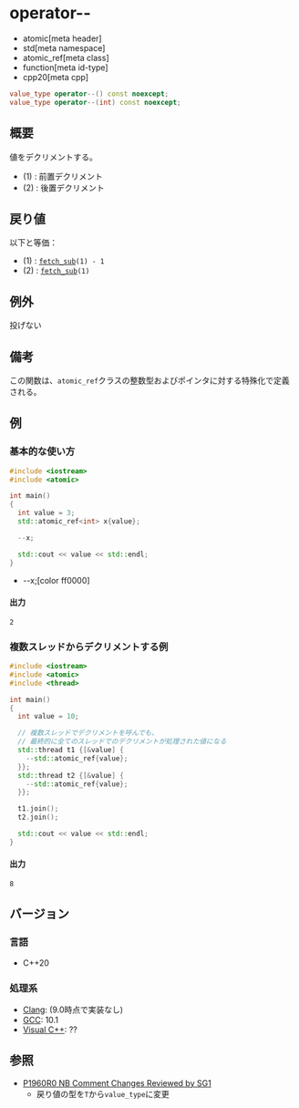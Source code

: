 # operator--
* atomic[meta header]
* std[meta namespace]
* atomic_ref[meta class]
* function[meta id-type]
* cpp20[meta cpp]

```cpp
value_type operator--() const noexcept;
value_type operator--(int) const noexcept;
```

## 概要
値をデクリメントする。

- (1) : 前置デクリメント
- (2) : 後置デクリメント


## 戻り値
以下と等価：

- (1) : [`fetch_sub`](fetch_sub.md)`(1) - 1`
- (2) : [`fetch_sub`](fetch_sub.md)`(1)`


## 例外
投げない


## 備考
この関数は、`atomic_ref`クラスの整数型およびポインタに対する特殊化で定義される。


## 例
### 基本的な使い方
```cpp example
#include <iostream>
#include <atomic>

int main()
{
  int value = 3;
  std::atomic_ref<int> x{value};

  --x;

  std::cout << value << std::endl;
}
```
* --x;[color ff0000]

#### 出力
```
2
```

### 複数スレッドからデクリメントする例
```cpp example
#include <iostream>
#include <atomic>
#include <thread>

int main()
{
  int value = 10;

  // 複数スレッドでデクリメントを呼んでも、
  // 最終的に全てのスレッドでのデクリメントが処理された値になる
  std::thread t1 {[&value] {
    --std::atomic_ref{value};
  }};
  std::thread t2 {[&value] {
    --std::atomic_ref{value};
  }};

  t1.join();
  t2.join();

  std::cout << value << std::endl;
}
```

#### 出力
```
8
```

## バージョン
### 言語
- C++20

### 処理系
- [Clang](/implementation.md#clang): (9.0時点で実装なし)
- [GCC](/implementation.md#gcc): 10.1
- [Visual C++](/implementation.md#visual_cpp): ??


## 参照
- [P1960R0 NB Comment Changes Reviewed by SG1](http://www.open-std.org/jtc1/sc22/wg21/docs/papers/2019/p1960r0.html)
    - 戻り値の型を`T`から`value_type`に変更
